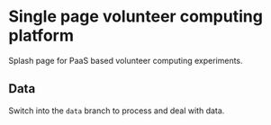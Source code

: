 # Single page volunteer computing platform

Splash page for PaaS based volunteer computing experiments. 

## Data

Switch into the `data` branch to process and deal with data.
